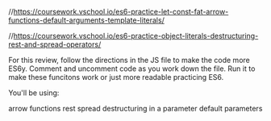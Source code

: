 //https://coursework.vschool.io/es6-practice-let-const-fat-arrow-functions-default-arguments-template-literals/

//https://coursework.vschool.io/es6-practice-object-literals-destructuring-rest-and-spread-operators/

For this review, follow the directions in the JS file to make the code more ES6y. Comment and uncomment code as you work down the file. Run it to make these funcitons work or just more readable practicing ES6.

You'll be using:

arrow functions
rest
spread
destructuring in a parameter
default parameters